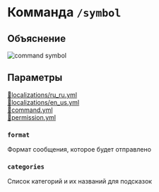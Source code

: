 <!-- #region title -->
# Комманда `/symbol`
<!-- #endregion title -->

<!-- #region explanation -->
## Объяснение
![command symbol](/commandsymbol.png)
<!-- #endregion explanation -->

<!-- #region parameters -->
## Параметры
[:file_folder:localizations/ru_ru.yml](/docs/localizations/ru_ru/command/symbol)\
[:file_folder:localizations/en_us.yml](/docs/localizations/en_us/command/symbol)\
[:file_folder:command.yml](/docs/command/symbol/)\
[:file_folder:permission.yml](/docs/permission/command/symbol/)
<!-- #endregion parameters -->

<!-- #region localization -->
### `format`

Формат сообщения, которое будет отправлено

### `categories`

Список категорий и их названий для подсказок
<!-- #endregion localization -->